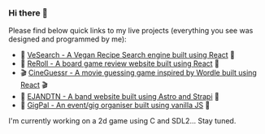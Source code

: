 ### Hi there 👋

Please find below quick links to my live projects (everything you see was designed and programmed by me):

- 🥬 [VeSearch - A Vegan Recipe Search engine built using React](https://vesearch-app.onrender.com/search) 🥬
- 🎲 [ReRoll - A board game review website built using React](https://reroll-3whu.onrender.com/reviews) 🎲
- 🎬 [CineGuessr - A movie guessing game inspired by Wordle built using React](https://cineguessr.netlify.app) 🎬
- 🎸 [EJANDTN - A band website built using Astro and Strapi](https://www.elijahjamesandthenightmares.com/) 🎸
- 🎫 [GigPal - An event/gig organiser built using vanilla JS](https://gigpal.netlify.app/) 🎫

I'm currently working on a 2d game using C and SDL2... Stay tuned.

<!--
**jahjam/jahjam** is a ✨ _special_ ✨ repository because its `README.md` (this file) appears on your GitHub profile.

Here are some ideas to get you started:

- 🔭 I’m currently working on ...
- 🌱 I’m currently learning ...
- 👯 I’m looking to collaborate on ...
- 🤔 I’m looking for help with ...
- 💬 Ask me about ...
- 📫 How to reach me: ...
- 😄 Pronouns: ...
- ⚡ Fun fact: ...
-->
